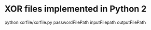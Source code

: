 # XOR files implemented in Python 2 

python xorfile/xorfile.py passwordFilePath inputFilepath outputFilePath

